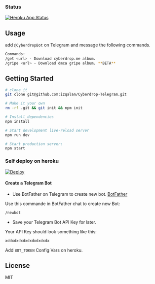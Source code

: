 ### Status
[![Heroku App Status](http://heroku-shields.herokuapp.com/cyberdrop-telegram)](https://calm-atoll-75332.herokuapp.com)

## Usage
add `@CyberdropBot` on Telegram and message the following commands.
```sh
Commands: 
/get <url> - Download cyberdrop.me album.
/gripe <url> - Download dmca gripe album. **BETA**
```

## Getting Started

```sh
# clone it
git clone git@github.com:izqalan/Cyberdrop-Telegram.git

# Make it your own
rm -rf .git && git init && npm init

# Install dependencies
npm install

# Start development live-reload server
npm run dev

# Start production server:
npm start
```

### Self deploy on heroku
[![Deploy](https://www.herokucdn.com/deploy/button.svg)](https://heroku.com/deploy?template=https://github.com/bnsave100/Cyberdl-TG)
#### Create a Telegram Bot

- Use BotFather on Telegram to create new bot. [BotFather](https://telegram.me/BotFather)

Use this commande in BotFather chat to create new Bot:

```sh
/newbot
```

- Save your Telegram Bot API Key for later.

Your API Key should look something like this:

```sh
xddxdxdxdxdxdxdxdxdx
```

Add `BOT_TOKEN` Config Vars on heroku. 

## License

MIT
